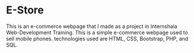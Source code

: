 # E-Store
This is an e-commerce webpage that I made as a project in Internshala Web-Development Training. This is a simple e-commerce webpage used to sell mobile phones. technologies used are HTML, CSS, Bootstrap, PHP, and SQL.
